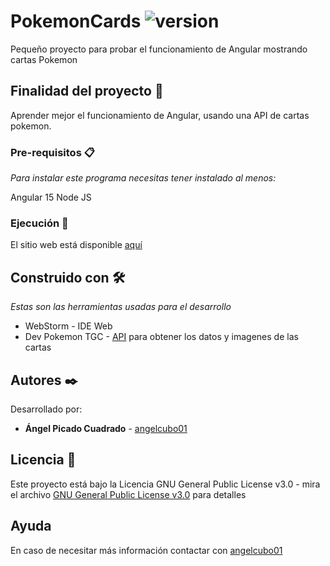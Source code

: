 # PokemonCards ![version](https://img.shields.io/badge/version-1.0-blue)

Pequeño proyecto para probar el funcionamiento de Angular mostrando cartas Pokemon

## Finalidad del proyecto 🚀

Aprender mejor el funcionamiento de Angular, usando una API de cartas pokemon.

### Pre-requisitos 📋

_Para instalar este programa necesitas tener instalado al menos:_

Angular 15
Node JS

### Ejecución 🔧

El sitio web está disponible [aquí](https://angelcubo01.github.io/pokemonCardsHost/home)

## Construido con 🛠️

_Estas son las herramientas usadas para el desarrollo_

* WebStorm - IDE Web
* Dev Pokemon TGC - [API](https://dev.pokemontcg.io/) para obtener los datos y imagenes de las cartas

## Autores ✒️

Desarrollado por:

* **Ángel Picado Cuadrado** - [angelcubo01](https://github.com/angelcubo01)

## Licencia 📄

Este proyecto está bajo la Licencia GNU General Public License v3.0 - mira el archivo [GNU General Public License v3.0](https://github.com/angelcubo01/pokemonCards/blob/main/LICENSE) para detalles

## Ayuda

En caso de necesitar más información contactar con [angelcubo01](https://github.com/angelcubo01)
